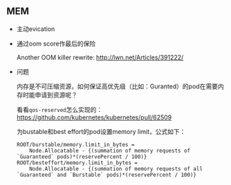 ## MEM

- 主动evication

- 通过oom score作最后的保险

  Another OOM killer rewrite: http://lwn.net/Articles/391222/

- 问题

  内存是不可压缩资源，如何保证高优先级（比如：Guranted）的pod在需要内存时能申请到资源呢？

  看看`qos-reserved`怎么实现的：https://github.com/kubernetes/kubernetes/pull/62509

  为bustable和best effort的pod设置memory limit，公式如下：

  ```
  ROOT/burstable/memory.limit_in_bytes = 
      Node.Allocatable - {(summation of memory requests of `Guaranteed` pods)*(reservePercent / 100)}
  ROOT/besteffort/memory.limit_in_bytes = 
      Node.Allocatable - {(summation of memory requests of all `Guaranteed` and `Burstable` pods)*(reservePercent / 100)}
  ```

